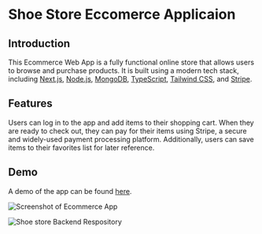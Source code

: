 # Shoe Store Eccomerce Applicaion

## Introduction

This Ecommerce Web App is a fully functional online store that allows users to browse and purchase products. It is built using a modern tech stack, including [Next.js](https://nextjs.org/), [Node.js](https://nodejs.org/), [MongoDB](https://www.mongodb.com/), [TypeScript](https://www.typescriptlang.org/), [Tailwind CSS](https://tailwindcss.com/), and [Stripe](https://stripe.com/).

## Features

Users can log in to the app and add items to their shopping cart. When they are ready to check out, they can pay for their items using Stripe, a secure and widely-used payment processing platform. Additionally, users can save items to their favorites list for later reference.

## Demo

A demo of the app can be found [here](https://shoes-store-frontend-typescript.vercel.app/).

![Screenshot of Ecommerce App](https://portfolio-next-js-iota.vercel.app/_next/image?url=%2Fassets%2Fecommerce2.png&w=1920&q=75)



![Shoe store Backend Respository](https://github.com/Devil5614737/shoeStore-Backend)
